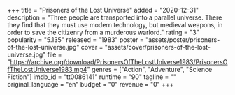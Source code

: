 +++
title = "Prisoners of the Lost Universe"
added = "2020-12-31"
description = "Three people are transported into a parallel universe. There they find that they must use modern technology, but medieval weapons, in order to save the citizenry from a murderous warlord."
rating = "3"
popularity = "5.135"
released = "1983"
poster = "assets/poster/prisoners-of-the-lost-universe.jpg"
cover = "assets/cover/prisoners-of-the-lost-universe.jpg"
file = "https://archive.org/download/PrisonersOfTheLostUniverse1983/PrisonersOfTheLostUniverse1983.mp4"
genres = ["Action", "Adventure", "Science Fiction"]
imdb_id = "tt0086141"
runtime = "90"
tagline = ""
original_language = "en"
budget = "0"
revenue = "0"
+++
